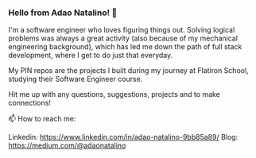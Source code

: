 ### Hello from Adao Natalino! 👋

I'm a software engineer who loves figuring things out. Solving logical problems was always a great activity (also because of my mechanical engineering background), which has led me down the path of full stack development, where I get to do just that everyday.

My PIN repos are the projects I built during my journey at Flatiron School, studying their Software Engineer course.

Hit me up with any questions, suggestions, projects and to make connections!

📫 How to reach me: 

Linkedin: https://www.linkedin.com/in/adao-natalino-9bb85a89/
Blog: https://medium.com/@adaonatalino


<!--
**AdaoNatalino/AdaoNatalino** is a ✨ _special_ ✨ repository because its `README.md` (this file) appears on your GitHub profile.

Here are some ideas to get you started:

- 🔭 I’m currently working on ...
- 🌱 I’m currently learning ...
- 👯 I’m looking to collaborate on ...
- 🤔 I’m looking for help with ...
- 💬 Ask me about ...
- 📫 How to reach me: ...
- 😄 Pronouns: ...
- ⚡ Fun fact: ...
-->
